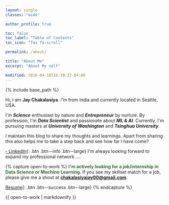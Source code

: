 ```yaml
---
layout: single
classes: "wide"

author_profile: true

toc: false
toc_label: "Table of Contents"
toc_icon: "fas fa-scroll"

permalink: /about/

title: "About Me"
excerpt: "About My self"

modified: 2016-04-18T16:39:37-04:00
---
```


{% include base_path %}

Hi, I am **Jay Chakalasiya**. I'm from India and currently located in Seattle, USA.     
  
I'm **_Science_** enthusiast by nature and **_Entrepreneur_** by nurture. By profession, I'm **_Data Scientist_** and passionate about **_ML & AI_**. Currently, I'm pursuing masters at  **_University of Washington_**  and  **_Tsinghua University_**.  

I maintain this blog to share my thoughts and learnings. Apart from sharing this also helps me to take a step back and see how far I have come?

[<i class="fab fa-linkedin-in"></i> - LinkedIn](https://www.linkedin.com/in/jay-chakalasiya/){: .btn .btn--info .btn--large} I'm always looking forward to expand my professional network ....

{% capture open-to-work %}
<strong style="color:#2E6930">I'm actively looking for a job/internship in Data Science or Machine Learning</strong>. If you see my skillset match for a job, please give me a shout at **<chakalasiyajay00@gmail.com>**.

[Resume](https://jay-chakalasiya.github.io/digital-resume/){: .btn .btn--success .btn--large}
{% endcapture %}

<div class="notice--info">{{ open-to-work | markdownify }}</div>



